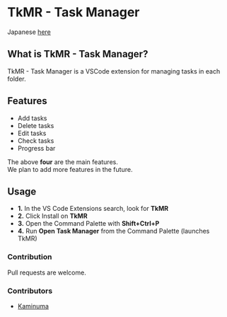 # TkMR - Task Manager

Japanese [here](https://github.com/kaedeek/TaskManager/blob/main/README.md)

## What is TkMR - Task Manager?

TkMR - Task Manager is a VSCode extension for managing tasks in each folder.

## Features

- Add tasks
- Delete tasks
- Edit tasks
- Check tasks
- Progress bar

The above **four** are the main features.  
We plan to add more features in the future.

## Usage

- **1.** In the VS Code Extensions search, look for **TkMR**
- **2.** Click Install on **TkMR**
- **3.** Open the Command Palette with **Shift+Ctrl+P**
- **4.** Run **Open Task Manager** from the Command Palette (launches TkMR)

### Contribution

Pull requests are welcome.

### Contributors

- [Kaminuma](https://github.com/kaminuma)
